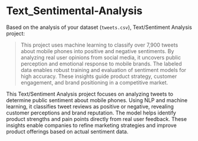 # Text_Sentimental-Analysis

Based on the analysis of your dataset (`tweets.csv`), Text/Sentiment Analysis project:

> This project uses machine learning to classify over 7,900 tweets about mobile phones into positive and negative sentiments.
> By analyzing real user opinions from social media, it uncovers public perception and emotional response to mobile brands.
> The labeled data enables robust training and evaluation of sentiment models for high accuracy.
> These insights guide product strategy, customer engagement, and brand positioning in a competitive market.

This Text/Sentiment Analysis project focuses on analyzing tweets to determine public sentiment about mobile phones. Using NLP and machine learning, it classifies tweet reviews as positive or negative, revealing customer perceptions and brand reputation. The model helps identify product strengths and pain points directly from real user feedback. These insights enable companies to refine marketing strategies and improve product offerings based on actual sentiment data.

